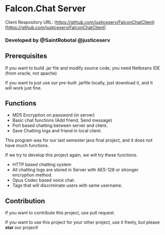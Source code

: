 # Falcon.Chat Server

Client Respository URL: (https://github.com/justiceserv/FalconChatClient)[https://github.com/justiceserv/FalconChatClient]

### Developed by @SaintRobotal @justiceserv

## Prerequisites 

If you want to build .jar file and modify source code, you need Netbeans IDE (from oracle, not apache)

If you want to just use our pre-built .jarfile locally, just download it, and it will work just fine. 

## Functions 
- MD5 Encryption on password (in server)
- Basic chat functions (Add friend, Send message) 
- Port based chatting between server and client. 
- Save Chatting logs and friend in local client. 

This program was for our last semester java final project, and it does not have much functions. 

If we try to develop this project again, we will try these functions. 
- HTTP based chatting system 
- All chatting logs are stored in Server with AES-128 or stronger encryption method. 
- Opus Codec based voice chat. 
- Tags that will discriminate users with same username. 

## Contribution 
If you want to contribute this project, use pull request.

If you want to use this project for your other project, use it freely, but please **star** our project!
